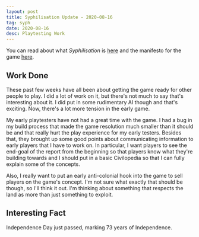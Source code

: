 ```yaml
---
layout: post
title: Syphilisation Update - 2020-08-16
tag: syph
date: 2020-08-16
desc: Playtesting Work
---
```



You can read about what *Syphilisation* is [here](/blog/syph/announce) and the manifesto for the game [here](/blog/syph/newManifesto).

## Work Done

These past few weeks have all been about getting the game ready for other people to play. I did a lot of work on it, but there's not much to say that's interesting about it. I did put in some rudimentary AI though and that's exciting. Now, there's a lot more tension in the early game.


My early playtesters have not had a great time with the game. I had a bug in my build process that made the game resolution much smaller than it should be and that really hurt the play experience for my early testers. Besides that, they brought up some good points about communicating information to early players that I have to work on. In particular, I want players to see the end-goal of the report from the beginning so that players know what they're building towards and I should put in a basic Civilopedia so that I can fully explain some of the concepts.


Also, I really want to put an early anti-colonial hook into the game to sell players on the game's concept. I'm not sure what exactly that should be though, so I'll think it out. I'm thinking about something that respects the land as more than just something to exploit.

## Interesting Fact

Independence Day just passed, marking 73 years of Independence.

